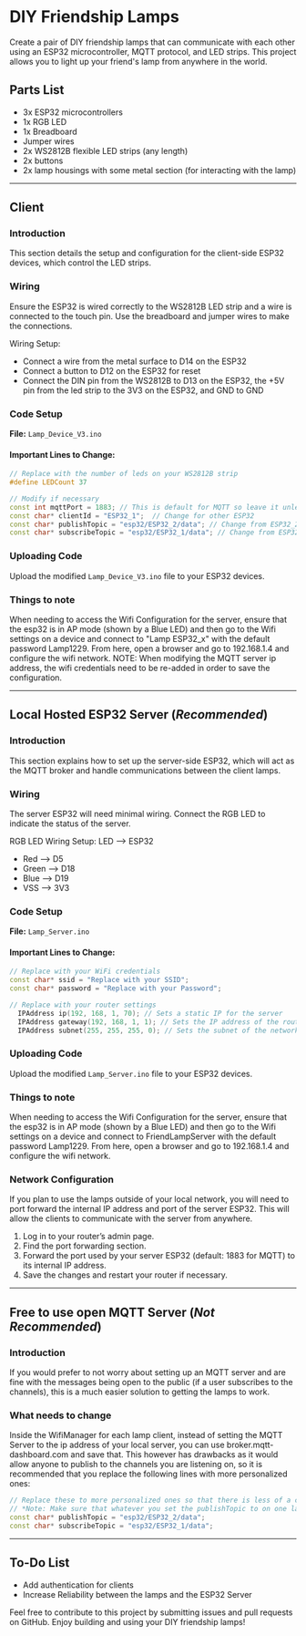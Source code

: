 # DIY Friendship Lamps

Create a pair of DIY friendship lamps that can communicate with each other using an ESP32 microcontroller, MQTT protocol, and LED strips. This project allows you to light up your friend's lamp from anywhere in the world.

## Parts List

- 3x ESP32 microcontrollers
- 1x RGB LED
- 1x Breadboard
- Jumper wires
- 2x WS2812B flexible LED strips (any length)
- 2x buttons
- 2x lamp housings with some metal section (for interacting with the lamp)

---

## Client

### Introduction

This section details the setup and configuration for the client-side ESP32 devices, which control the LED strips.

### Wiring

Ensure the ESP32 is wired correctly to the WS2812B LED strip and a wire is connected to the touch pin. Use the breadboard and jumper wires to make the connections.

Wiring Setup:
- Connect a wire from the metal surface to D14 on the ESP32
- Connect a button to D12 on the ESP32 for reset
- Connect the DIN pin from the WS2812B to D13 on the ESP32, the +5V pin from the led strip to the 3V3 on the ESP32, and GND to GND

### Code Setup

**File:** `Lamp_Device_V3.ino`

#### Important Lines to Change:

```cpp
// Replace with the number of leds on your WS2812B strip
#define LEDCount 37

// Modify if necessary
const int mqttPort = 1883; // This is default for MQTT so leave it unless necessary
const char* clientId = "ESP32_1";  // Change for other ESP32
const char* publishTopic = "esp32/ESP32_2/data"; // Change from ESP32_2 to ESP32_1 if the clientId is ESP32_2
const char* subscribeTopic = "esp32/ESP32_1/data"; // Change from ESP32_1 to ESP32_2 if the clientId is ESP32_2
```

### Uploading Code

Upload the modified `Lamp_Device_V3.ino` file to your ESP32 devices.

### Things to note

When needing to access the Wifi Configuration for the server, ensure that the esp32 is in AP mode (shown by a Blue LED) and then go to the Wifi settings on a device and connect to "Lamp ESP32_x" with the default password Lamp1229. From here, open a browser and go to 192.168.1.4 and configure the wifi network. NOTE: When modifying the MQTT server ip address, the wifi credentials need to be re-added in order to save the configuration.

---

## Local Hosted ESP32 Server (*Recommended*)

### Introduction

This section explains how to set up the server-side ESP32, which will act as the MQTT broker and handle communications between the client lamps.

### Wiring

The server ESP32 will need minimal wiring. Connect the RGB LED to indicate the status of the server.

RGB LED Wiring Setup:
  LED --> ESP32
- Red --> D5
- Green --> D18
- Blue --> D19
- VSS --> 3V3

### Code Setup

**File:** `Lamp_Server.ino`

#### Important Lines to Change:

```cpp
// Replace with your WiFi credentials
const char* ssid = "Replace with your SSID";
const char* password = "Replace with your Password";

// Replace with your router settings
  IPAddress ip(192, 168, 1, 70); // Sets a static IP for the server
  IPAddress gateway(192, 168, 1, 1); // Sets the IP address of the router that gives out DHCP addresses
  IPAddress subnet(255, 255, 255, 0); // Sets the subnet of the network
```
### Uploading Code

Upload the modified `Lamp_Server.ino` file to your ESP32 devices.

### Things to note

When needing to access the Wifi Configuration for the server, ensure that the esp32 is in AP mode (shown by a Blue LED) and then go to the Wifi settings on a device and connect to FriendLampServer with the default password Lamp1229. From here, open a browser and go to 192.168.1.4 and configure the wifi network. 

### Network Configuration

If you plan to use the lamps outside of your local network, you will need to port forward the internal IP address and port of the server ESP32. This will allow the clients to communicate with the server from anywhere.

1. Log in to your router’s admin page.
2. Find the port forwarding section.
3. Forward the port used by your server ESP32 (default: 1883 for MQTT) to its internal IP address.
4. Save the changes and restart your router if necessary.

---

## Free to use open MQTT Server (*Not Recommended*)

### Introduction
If you would prefer to not worry about setting up an MQTT server and are fine with the messages being open to the public (if a user subscribes to the channels), this is a much easier solution to getting the lamps to work.

### What needs to change
Inside the WifiManager for each lamp client, instead of setting the MQTT Server to the ip address of your local server, you can use broker.mqtt-dashboard.com and save that. This however has drawbacks as it would allow anyone to publish to the channels you are listening on, so it is recommended that you replace the following lines with more personalized ones:
```cpp
// Replace these to more personalized ones so that there is less of a chance of interference.
// *Note: Make sure that whatever you set the publishTopic to on one lamp you have the subscripeTopic on the other lamp the exact same and vice versa.*
const char* publishTopic = "esp32/ESP32_2/data";
const char* subscribeTopic = "esp32/ESP32_1/data";

```
---

## To-Do List

- Add authentication for clients
- Increase Reliability between the lamps and the ESP32 Server

Feel free to contribute to this project by submitting issues and pull requests on GitHub. Enjoy building and using your DIY friendship lamps!
